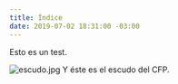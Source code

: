 ```yaml
---
title: Índice
date: 2019-07-02 18:31:00 -03:00
---
```


Esto es un test.

![escudo.jpg](/uploads/escudo.jpg)
Y éste es el escudo del CFP.
